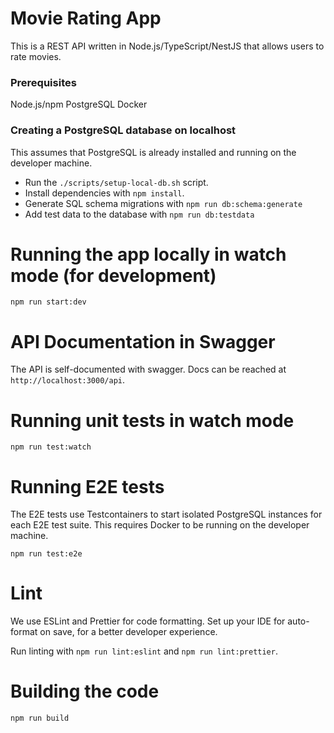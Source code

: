 # Movie Rating App

This is a REST API written in Node.js/TypeScript/NestJS that allows users to rate movies.

### Prerequisites

Node.js/npm
PostgreSQL
Docker

### Creating a PostgreSQL database on localhost

This assumes that PostgreSQL is already installed and running on the developer machine.

- Run the `./scripts/setup-local-db.sh` script.
- Install dependencies with `npm install`.
- Generate SQL schema migrations with `npm run db:schema:generate`
- Add test data to the database with `npm run db:testdata`

# Running the app locally in watch mode (for development)

`npm run start:dev`

# API Documentation in Swagger

The API is self-documented with swagger. Docs can be reached at `http://localhost:3000/api`.

# Running unit tests in watch mode

`npm run test:watch`

# Running E2E tests

The E2E tests use Testcontainers to start isolated PostgreSQL instances for each E2E test suite. This requires Docker to be running on the developer machine.

`npm run test:e2e`

# Lint

We use ESLint and Prettier for code formatting. Set up your IDE for auto-format on save, for a better developer experience.

Run linting with `npm run lint:eslint` and `npm run lint:prettier`.

# Building the code

`npm run build`
